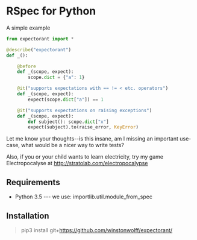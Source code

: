 RSpec for Python
================

A simple example

```python
from expectorant import *

@describe("expectorant")
def _():

    @before
    def _(scope, expect):
        scope.dict = {"a": 1}

    @it("supports expectations with == != < etc. operators")
    def _(scope, expect):
        expect(scope.dict["a"]) == 1

    @it("supports expectations on raising exceptions")
    def _(scope, expect):
        def subject(): scope.dict["x"]
        expect(subject).to(raise_error, KeyError)
```

Let me know your thoughts--is this insane, am I missing an important use-case, what would be a nicer way to write tests?

Also, if you or your child wants to learn electricity, try my game Electropocalyse at http://stratolab.com/electropocalypse

Requirements
------------
* Python 3.5 --- we use: importlib.util.module_from_spec

Installation
------------

> pip3 install git+https://github.com/winstonwolff/expectorant/

